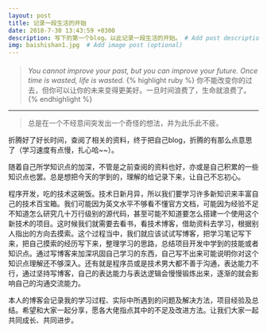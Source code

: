 ```yaml
---
layout: post
title: 记录一段生活的开始
date: 2018-7-30 13:43:59 +0300
description: 写下的第一个blog。以此记录一段生活的开始。 # Add post description (optional)
img: baishishan1.jpg  # Add image post (optional)
---
```

####
>*You cannot improve your past, but you can improve your future. Once time is wasted, life is wasted.*
{% highlight ruby %}
你不能改变你的过去，但你可以让你的未来变得更美好。一旦时间浪费了，生命就浪费了。
{% endhighlight %}


---



>总是在一个不经意间突发出一个奇怪的想法，并为此乐此不疲。

折腾好了好长时间，查阅了相关的资料，终于把自己blog，折腾的有那么点意思了（学习速度有点慢，扎心哈~~）。

随着自己所学知识点的加深，不管是之前查阅的资料也好，亦或是自己积累的一些知识点也罢。总是想把今天的学到的，理解的给记录下来，让自己不忘初心。

程序开发，吃的技术这碗饭。技术日新月异，所以我们要学习许多新知识来丰富自己的技术百宝箱。我们可能因为英文水平不够看不懂官方文档，可能因为经验不足不知道怎么研究几十万行级别的源代码，甚至可能不知道要怎么搭建一个使用这个新技术的项目。这时候我们就需要去看书，看技术博客，借助资料去学习，根据别人指出的方向去摸索。这个过程当中，我们就应该试试写博客，把学习笔记写下来，把自己摸索的经历写下来，整理学习的思路，总结项目开发中学到的技能或者知识点。通过写博客来加深巩固自己学习的东西，自己写不出来可能说明你对这个知识点理解还不够深入。还有就是程序员或是技术男大都不善于沟通，表达能力不行，通过坚持写博客，自己的表达能力与表达逻辑会慢慢锻炼出来，逐渐的就会影响自己的沟通交流能力。

本人的博客会记录我的学习过程、实际中所遇到的问题及解决方法，项目经验及总结。希望和大家一起分享，愿各大佬指点其中的不足及改进方法。让我们大家一起共同成长、共同进步。
